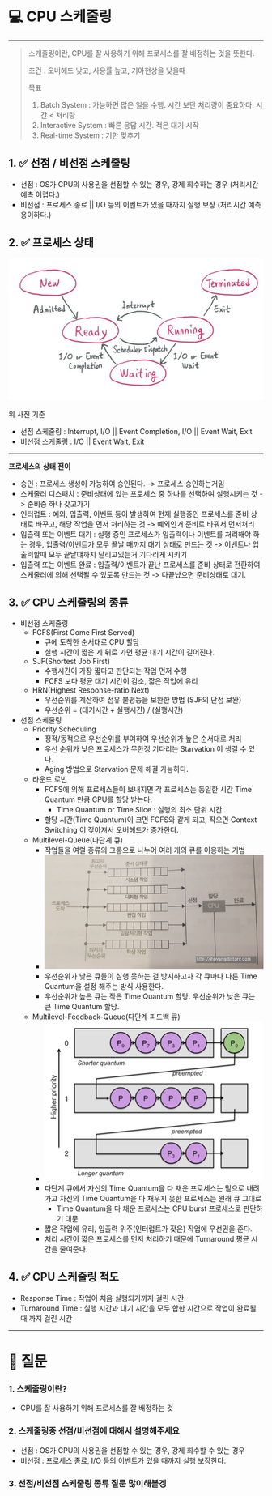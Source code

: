 # 💻 CPU 스케줄링

---

> 스케줄링이란, CPU를 잘 사용하기 위해 프로세스를 잘 배정하는 것을 뜻한다.
> 
> 조건 : 오버헤드 낮고, 사용률 높고, 기아현상을 낮을때
> 
> 목표 
> 
> 1. Batch System : 가능하면 많은 일을 수행. 시간 보단 처리량이 중요하다. 시간 < 처리량
> 2. Interactive System : 빠른 응답 시간. 적은 대기 시작
> 3. Real-time System : 기한 맞추기

## 1. ✅ 선점 / 비선점 스케줄링

- 선점 : OS가 CPU의 사용권을 선점할 수 있는 경우, 강제 회수하는 경우 (처리시간 예측 어렵다.)
- 비선점 : 프로세스 종료 || I/O 등의 이벤트가 있을 때까지 실행 보장 (처리시간 예측 용이하다.)

## 2. ✅ 프로세스 상태 

![img_3.png](img/img_3.png)

위 사진 기준
- 선점 스케줄링 : Interrupt, I/O || Event Completion, I/O || Event Wait, Exit
- 비선점 스케줄링 : I/O || Event Wait, Exit

---

**프로세스의 상태 전이**

- 승인 : 프로세스 생성이 가능하여 승인된다. -> 프로세스 승인하는거임
- 스케줄러 디스패치 : 준비상태에 있는 프로세스 중 하나를 선택하여 실행시키는 것 -> 준비중 하나 갖고가기
- 인터럽트 : 예외, 입출력, 이벤트 등이 발생하여 현재 실행중인 프로세스를 준비 상태로 바꾸고, 해당 작업을 먼저 처리하는 것 -> 예외인거 준비로 바꿔서 먼저처리
- 입출력 또는 이벤트 대기 : 실행 중인 프로세스가 입출력이나 이벤트를 처리해야 하는 경우, 입출력/이벤트가 모두 끝날 때까지 대기 상태로 만드는 것 -> 이벤트나 입출력할때 모두 끝날떄까지 달리고있는거 기다리게 시키기
- 입출력 또는 이벤트 완료 : 입출력/이벤트가 끝난 프로세스를 준비 상태로 전환하여 스케줄러에 의해 선택될 수 있도록 만드는 것 -> 다끝났으면 준비상태로 대기.

## 3. ✅ CPU 스케줄링의 종류

- 비선점 스케줄링
  - FCFS(First Come First Served)
    - 큐에 도착한 순서대로 CPU 할당
    - 실행 시간이 짧은 게 뒤로 가면 평균 대기 시간이 길어진다.
  - SJF(Shortest Job First)
    - 수행시간이 가장 짧다고 판단되는 작업 먼저 수행
    - FCFS 보다 평균 대기 시간이 감소, 짧은 작업에 유리
  - HRN(Highest Response-ratio Next)
    - 우선순위를 계산하여 점유 불평등을 보완한 방법 (SJF의 단점 보완)
    - 우선순위 = (대기시간 + 실행시간) / (실행시간)
- 선점 스케줄링
  - Priority Scheduling
    - 정적/동적으로 우선순위를 부여하여 우선순위가 높은 순서대로 처리
    - 우선 순위가 낮은 프로세스가 무한정 기다리는 Starvation 이 생길 수 있다.
    - Aging 방법으로 Starvation 문제 해결 가능하다.
  - 라운드 로빈
    - FCFS에 의해 프로세스들이 보내지면 각 프로세스는 동일한 시간 Time Quantum 만큼 CPU를 할당 받는다.
      - Time Quantum or Time Slice : 실행의 최소 단위 시간
    - 할당 시간(Time Quantum)이 크면 FCFS와 같게 되고, 작으면 Context Switching 이 잦아져서 오버헤드가 증가한다.
  - Multilevel-Queue(다단계 큐)
    - 작업들을 여럴 종류의 그룹으로 나누어 여러 개의 큐를 이용하는 기법
    - ![img_4.png](img/img_4.png)
    - 우선순위가 낮은 큐들이 실행 못하는 걸 방지하고자 각 큐마다 다른 Time Quantum을 설정 해주는 방식 사용한다.
    - 우선순위가 높은 큐는 작은 Time Quantum 할당. 우선순위가 낮은 큐는 큰 Time Quantum 할당.
  - Multilevel-Feedback-Queue(다단계 피드백 큐)
    - ![img_5.png](img/img_5.png)
    - 다단계 큐에서 자신의 Time Quantum을 다 채운 프로세스는 밑으로 내려가고 자신의 Time Quantum을 다 채우지 못한 프로세스는 원래 큐 그대로
      - Time Quantum을 다 채운 프로세스는 CPU burst 프로세스로 판단하기 대문
    - 짧은 작업에 유리, 입출력 위주(인터럽트가 잦은) 작업에 우선권을 준다.
    - 처리 시간이 짧은 프로세스를 먼저 처리하기 때문에 Turnaround 평균 시간을 줄여준다.

## 4. ✅ CPU 스케줄링 척도

- Response Time : 작업이 처음 실행되기까지 걸린 시간
- Turnaround Time : 실행 시간과 대기 시간을 모두 합한 시간으로 작업이 완료될 때 까지 걸린 시간

---

# 🤔 질문

### 1. 스케줄링이란?

- CPU를 잘 사용하기 위해 프로세스를 잘 배정하는 것

### 2. 스케줄링중 선점/비선점에 대해서 설명해주세요

- 선점 : OS가 CPU의 사용권을 선점할 수 있는 경우, 강제 회수할 수 있는 경우
- 비선점 : 프로세스 종료, I/O 등의 이벤트가 있을 때까지 실행 보장한다.

### 3. 선점/비선점 스케줄링 종류 질문 많이해볼겡


